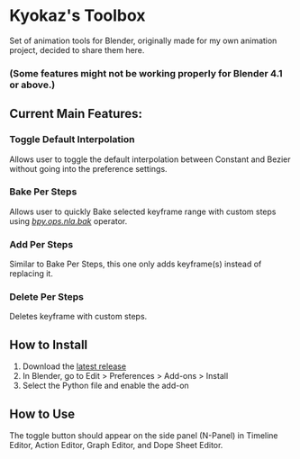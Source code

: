 # Kyokaz's Toolbox
Set of animation tools for Blender, originally made for my own animation project, decided to share them here.
### (Some features might not be working properly for Blender 4.1 or above.)

## Current Main Features:
### Toggle Default Interpolation
Allows user to toggle the default interpolation between Constant and Bezier without going into the preference settings.
### Bake Per Steps
Allows user to quickly Bake selected keyframe range with custom steps using [_bpy.ops.nla.bak_](https://docs.blender.org/api/current/bpy.ops.nla.html#bpy.ops.nla.bake) operator.
### Add Per Steps
Similar to Bake Per Steps, this one only adds keyframe(s) instead of replacing it.
### Delete Per Steps
Deletes keyframe with custom steps.

## How to Install
1. Download the [latest release](https://github.com/Kyokaz/toggle_default_interpolation/releases) 
2. In Blender, go to Edit > Preferences > Add-ons > Install
3. Select the Python file and enable the add-on

## How to Use
The toggle button should appear on the side panel (N-Panel) in Timeline Editor, Action Editor, Graph Editor, and Dope Sheet Editor.
